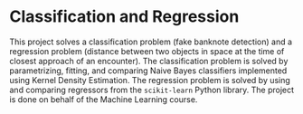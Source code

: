 # Classification and Regression

This project solves a classification problem (fake banknote detection) and a regression problem (distance between two objects in space at the time of closest approach of an encounter). The classification problem is solved by parametrizing, fitting, and comparing Naive Bayes classifiers implemented using Kernel Density Estimation. The regression problem is solved by using and comparing regressors from the `scikit-learn` Python library. The project is done on behalf of the Machine Learning course.

